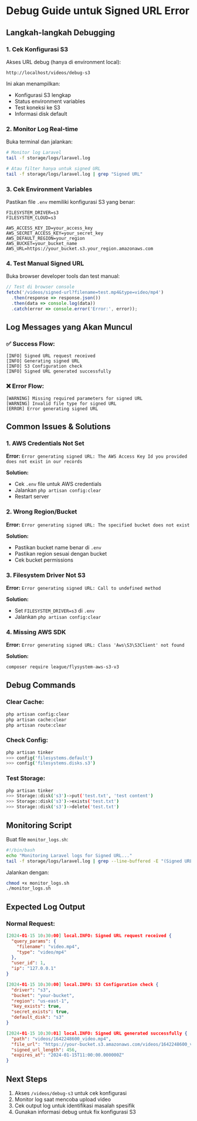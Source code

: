 # Debug Guide untuk Signed URL Error

## Langkah-langkah Debugging

### 1. **Cek Konfigurasi S3**
Akses URL debug (hanya di environment local):
```
http://localhost/videos/debug-s3
```

Ini akan menampilkan:
- Konfigurasi S3 lengkap
- Status environment variables
- Test koneksi ke S3
- Informasi disk default

### 2. **Monitor Log Real-time**
Buka terminal dan jalankan:
```bash
# Monitor log Laravel
tail -f storage/logs/laravel.log

# Atau filter hanya untuk signed URL
tail -f storage/logs/laravel.log | grep "Signed URL"
```

### 3. **Cek Environment Variables**
Pastikan file `.env` memiliki konfigurasi S3 yang benar:
```env
FILESYSTEM_DRIVER=s3
FILESYSTEM_CLOUD=s3

AWS_ACCESS_KEY_ID=your_access_key
AWS_SECRET_ACCESS_KEY=your_secret_key
AWS_DEFAULT_REGION=your_region
AWS_BUCKET=your_bucket_name
AWS_URL=https://your_bucket.s3.your_region.amazonaws.com
```

### 4. **Test Manual Signed URL**
Buka browser developer tools dan test manual:
```javascript
// Test di browser console
fetch('/videos/signed-url?filename=test.mp4&type=video/mp4')
  .then(response => response.json())
  .then(data => console.log(data))
  .catch(error => console.error('Error:', error));
```

## Log Messages yang Akan Muncul

### ✅ **Success Flow:**
```
[INFO] Signed URL request received
[INFO] Generating signed URL
[INFO] S3 Configuration check
[INFO] Signed URL generated successfully
```

### ❌ **Error Flow:**
```
[WARNING] Missing required parameters for signed URL
[WARNING] Invalid file type for signed URL
[ERROR] Error generating signed URL
```

## Common Issues & Solutions

### 1. **AWS Credentials Not Set**
**Error:** `Error generating signed URL: The AWS Access Key Id you provided does not exist in our records`

**Solution:**
- Cek `.env` file untuk AWS credentials
- Jalankan `php artisan config:clear`
- Restart server

### 2. **Wrong Region/Bucket**
**Error:** `Error generating signed URL: The specified bucket does not exist`

**Solution:**
- Pastikan bucket name benar di `.env`
- Pastikan region sesuai dengan bucket
- Cek bucket permissions

### 3. **Filesystem Driver Not S3**
**Error:** `Error generating signed URL: Call to undefined method`

**Solution:**
- Set `FILESYSTEM_DRIVER=s3` di `.env`
- Jalankan `php artisan config:clear`

### 4. **Missing AWS SDK**
**Error:** `Error generating signed URL: Class 'Aws\S3\S3Client' not found`

**Solution:**
```bash
composer require league/flysystem-aws-s3-v3
```

## Debug Commands

### Clear Cache:
```bash
php artisan config:clear
php artisan cache:clear
php artisan route:clear
```

### Check Config:
```bash
php artisan tinker
>>> config('filesystems.default')
>>> config('filesystems.disks.s3')
```

### Test Storage:
```bash
php artisan tinker
>>> Storage::disk('s3')->put('test.txt', 'test content')
>>> Storage::disk('s3')->exists('test.txt')
>>> Storage::disk('s3')->delete('test.txt')
```

## Monitoring Script

Buat file `monitor_logs.sh`:
```bash
#!/bin/bash
echo "Monitoring Laravel logs for Signed URL..."
tail -f storage/logs/laravel.log | grep --line-buffered -E "(Signed URL|Error generating|S3 Configuration)"
```

Jalankan dengan:
```bash
chmod +x monitor_logs.sh
./monitor_logs.sh
```

## Expected Log Output

### Normal Request:
```json
[2024-01-15 10:30:00] local.INFO: Signed URL request received {
  "query_params": {
    "filename": "video.mp4",
    "type": "video/mp4"
  },
  "user_id": 1,
  "ip": "127.0.0.1"
}

[2024-01-15 10:30:00] local.INFO: S3 Configuration check {
  "driver": "s3",
  "bucket": "your-bucket",
  "region": "us-east-1",
  "key_exists": true,
  "secret_exists": true,
  "default_disk": "s3"
}

[2024-01-15 10:30:01] local.INFO: Signed URL generated successfully {
  "path": "videos/1642248600_video.mp4",
  "file_url": "https://your-bucket.s3.amazonaws.com/videos/1642248600_video.mp4",
  "signed_url_length": 456,
  "expires_at": "2024-01-15T11:00:00.000000Z"
}
```

## Next Steps

1. Akses `/videos/debug-s3` untuk cek konfigurasi
2. Monitor log saat mencoba upload video
3. Cek output log untuk identifikasi masalah spesifik
4. Gunakan informasi debug untuk fix konfigurasi S3
